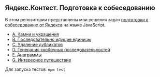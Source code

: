 ## Яндекс.Контест. Подготовка к собеседованию

В этом репозитории представлены мои решения задач [подготовки к собеседованию от Яндекса](https://contest.yandex.ru/contest/8458) на языке JavaScript.

- [A. Камни и украшения](https://github.com/feeedback/yandex-interview/tree/main/A)
- [B. Последовательно идущие единицы](https://github.com/feeedback/yandex-interview/tree/main/B)
- [C. Удаление дубликатов](https://github.com/feeedback/yandex-interview/tree/main/C)
- [D. Генерация скобочных последовательностей](https://github.com/feeedback/yandex-interview/tree/main/D)
- [E. Анаграммы](https://github.com/feeedback/yandex-interview/tree/main/E)
- [G. Интересное путешествие](https://github.com/feeedback/yandex-interview/tree/main/G)

Для запуска тестов: `npm test`
